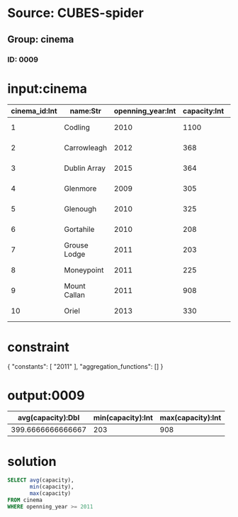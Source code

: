 # Source: CUBES-spider
## Group: cinema
### ID: 0009

# input:cinema

| cinema_id:Int | name:Str | openning_year:Int | capacity:Int | location:Str |
|---|---|---|---|---|
| 1 | Codling | 2010 | 1100 | County Wicklow |
| 2 | Carrowleagh | 2012 | 368 | County Cork |
| 3 | Dublin Array | 2015 | 364 | County Dublin |
| 4 | Glenmore | 2009 | 305 | County Clare |
| 5 | Glenough | 2010 | 325 | County Tipperary |
| 6 | Gortahile | 2010 | 208 | County Laois |
| 7 | Grouse Lodge | 2011 | 203 | County Tipperary |
| 8 | Moneypoint | 2011 | 225 | County Clare |
| 9 | Mount Callan | 2011 | 908 | County Clare |
| 10 | Oriel | 2013 | 330 | County Louth |

# constraint

{
  "constants": [
    "2011"
  ],
  "aggregation_functions": []
}

# output:0009

| avg(capacity):Dbl | min(capacity):Int | max(capacity):Int |
|---|---|---|
| 399.6666666666667 | 203 | 908 |

# solution

```sql
SELECT avg(capacity),
       min(capacity),
       max(capacity)
FROM cinema
WHERE openning_year >= 2011
```
